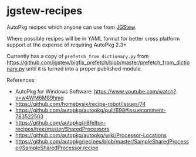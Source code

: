 # jgstew-recipes

AutoPkg recipes which anyone can use from [JGStew](https://github.com/jgstew).

Where possible recipes will be in YAML format for better cross platform support at the expense of requiring AutoPkg 2.3+

Currently has a copy of `prefetch_from_dictionary.py` from https://github.com/jgstew/bigfix_prefetch/blob/master/prefetch_from_dictionary.py until it is turned into a proper published module.

References:

- AutoPkg for Windows Software: https://www.youtube.com/watch?v=w4WM6M89hmg
- https://github.com/homebysix/recipe-robot/issues/74
- https://github.com/autopkg/autopkg/pull/698#issuecomment-783522503
- https://github.com/autopkg/n8felton-recipes/tree/master/SharedProcessors
- https://github.com/autopkg/autopkg/wiki/Processor-Locations
- https://github.com/autopkg/recipes/blob/master/SampleSharedProcessor/SampleSharedProcessor.recipe
